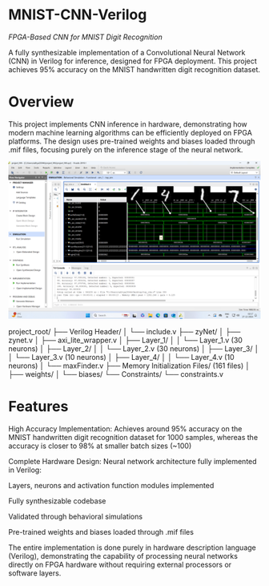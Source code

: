 # MNIST-CNN-Verilog

*FPGA-Based CNN for MNIST Digit Recognition*

A fully synthesizable implementation of a Convolutional Neural Network (CNN) in Verilog for inference, designed for FPGA deployment. This project achieves 95% accuracy on the MNIST handwritten digit recognition dataset.

# Overview

This project implements CNN inference in hardware, demonstrating how modern machine learning algorithms can be efficiently deployed on FPGA platforms. The design uses pre-trained weights and biases loaded through .mif files, focusing purely on the inference stage of the neural network.


![Image Title](https://github.com/adityakak27/MNIST-CNN-Verilog/blob/main/Web_Photo_Editor.jpg)


project_root/
├── Verilog Header/
│   └── include.v
├── zyNet/
│   ├── zynet.v
│   ├── axi_lite_wrapper.v
│   ├── Layer_1/
│   │   └── Layer_1.v (30 neurons)
│   ├── Layer_2/
│   │   └── Layer_2.v (30 neurons)
│   ├── Layer_3/
│   │   └── Layer_3.v (10 neurons)
│   ├── Layer_4/
│   │   └── Layer_4.v (10 neurons)
│   └── maxFinder.v
├── Memory Initialization Files/ (161 files)
│   ├── weights/
│   └── biases/
└── Constraints/
    └── constraints.v


# Features

High Accuracy Implementation: Achieves around 95% accuracy on the MNIST handwritten digit recognition dataset for 1000 samples, whereas the accuracy is closer to 98% at smaller batch sizes (~100)

Complete Hardware Design: Neural network architecture fully implemented in Verilog:

Layers, neurons and activation function modules implemented 

Fully synthesizable codebase

Validated through behavioral simulations

Pre-trained weights and biases loaded through .mif files


The entire implementation is done purely in hardware description language (Verilog), demonstrating the capability of processing neural networks directly on FPGA hardware without requiring external processors or software layers.

